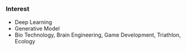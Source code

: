 ##
### Interest
- Deep Learning
- Generative Model
- Bio Technology, Brain Engineering, Game Development, Triathlon, Ecology

##
